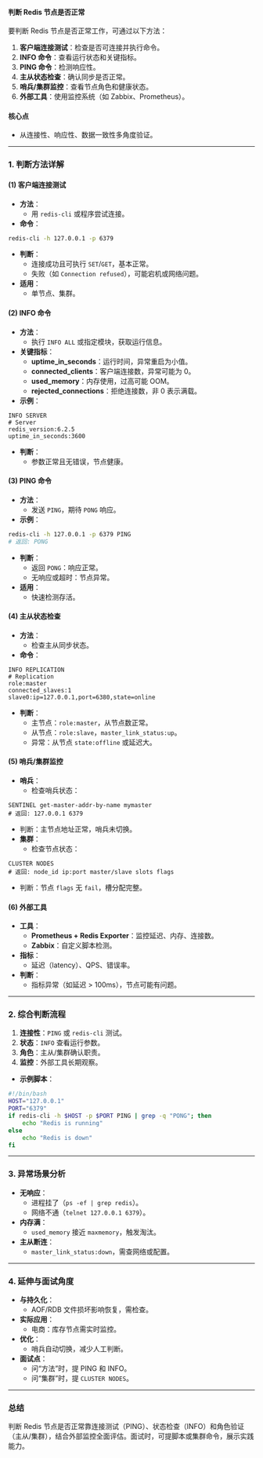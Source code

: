 
#### 判断 Redis 节点是否正常
要判断 Redis 节点是否正常工作，可通过以下方法：
1. **客户端连接测试**：检查是否可连接并执行命令。
2. **INFO 命令**：查看运行状态和关键指标。
3. **PING 命令**：检测响应性。
4. **主从状态检查**：确认同步是否正常。
5. **哨兵/集群监控**：查看节点角色和健康状态。
6. **外部工具**：使用监控系统（如 Zabbix、Prometheus）。

#### 核心点
- 从连接性、响应性、数据一致性多角度验证。

---

### 1. 判断方法详解
#### (1) 客户端连接测试
- **方法**：
  - 用 `redis-cli` 或程序尝试连接。
- **命令**：
```bash
redis-cli -h 127.0.0.1 -p 6379
```
- **判断**：
  - 连接成功且可执行 `SET`/`GET`，基本正常。
  - 失败（如 `Connection refused`），可能宕机或网络问题。
- **适用**：
  - 单节点、集群。

#### (2) INFO 命令
- **方法**：
  - 执行 `INFO ALL` 或指定模块，获取运行信息。
- **关键指标**：
  - **uptime_in_seconds**：运行时间，异常重启为小值。
  - **connected_clients**：客户端连接数，异常可能为 0。
  - **used_memory**：内存使用，过高可能 OOM。
  - **rejected_connections**：拒绝连接数，非 0 表示满载。
- **示例**：
```redis
INFO SERVER
# Server
redis_version:6.2.5
uptime_in_seconds:3600
```
- **判断**：
  - 参数正常且无错误，节点健康。

#### (3) PING 命令
- **方法**：
  - 发送 `PING`，期待 `PONG` 响应。
- **示例**：
```bash
redis-cli -h 127.0.0.1 -p 6379 PING
# 返回: PONG
```
- **判断**：
  - 返回 `PONG`：响应正常。
  - 无响应或超时：节点异常。
- **适用**：
  - 快速检测存活。

#### (4) 主从状态检查
- **方法**：
  - 检查主从同步状态。
- **命令**：
```redis
INFO REPLICATION
# Replication
role:master
connected_slaves:1
slave0:ip=127.0.0.1,port=6380,state=online
```
- **判断**：
  - 主节点：`role:master`，从节点数正常。
  - 从节点：`role:slave`，`master_link_status:up`。
  - 异常：从节点 `state:offline` 或延迟大。

#### (5) 哨兵/集群监控
- **哨兵**：
  - 检查哨兵状态：
```redis
SENTINEL get-master-addr-by-name mymaster
# 返回: 127.0.0.1 6379
```
  - 判断：主节点地址正常，哨兵未切换。
- **集群**：
  - 检查节点状态：
```redis
CLUSTER NODES
# 返回: node_id ip:port master/slave slots flags
```
  - 判断：节点 `flags` 无 `fail`，槽分配完整。

#### (6) 外部工具
- **工具**：
  - **Prometheus + Redis Exporter**：监控延迟、内存、连接数。
  - **Zabbix**：自定义脚本检测。
- **指标**：
  - 延迟（latency）、QPS、错误率。
- **判断**：
  - 指标异常（如延迟 > 100ms），节点可能有问题。

---

### 2. 综合判断流程
1. **连接性**：`PING` 或 `redis-cli` 测试。
2. **状态**：`INFO` 查看运行参数。
3. **角色**：主从/集群确认职责。
4. **监控**：外部工具长期观察。
- **示例脚本**：
```bash
#!/bin/bash
HOST="127.0.0.1"
PORT="6379"
if redis-cli -h $HOST -p $PORT PING | grep -q "PONG"; then
    echo "Redis is running"
else
    echo "Redis is down"
fi
```

---

### 3. 异常场景分析
- **无响应**：
  - 进程挂了（`ps -ef | grep redis`）。
  - 网络不通（`telnet 127.0.0.1 6379`）。
- **内存满**：
  - `used_memory` 接近 `maxmemory`，触发淘汰。
- **主从断连**：
  - `master_link_status:down`，需查网络或配置。

---

### 4. 延伸与面试角度
- **与持久化**：
  - AOF/RDB 文件损坏影响恢复，需检查。
- **实际应用**：
  - 电商：库存节点需实时监控。
- **优化**：
  - 哨兵自动切换，减少人工判断。
- **面试点**：
  - 问“方法”时，提 PING 和 INFO。
  - 问“集群”时，提 `CLUSTER NODES`。

---

### 总结
判断 Redis 节点是否正常靠连接测试（PING）、状态检查（INFO）和角色验证（主从/集群），结合外部监控全面评估。面试时，可提脚本或集群命令，展示实践能力。